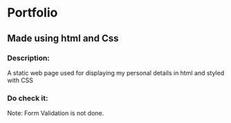 # Portfolio 

## Made using html and Css

### Description:
A static web page used for displaying my personal details in html and styled with CSS

### Do check it:


Note:
Form Validation is not done.
